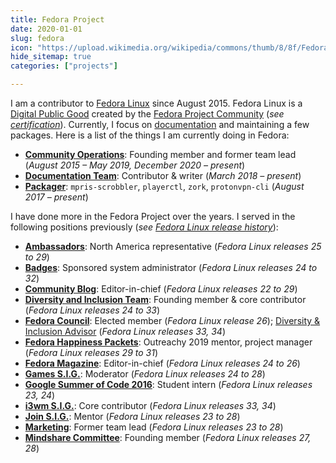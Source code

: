 ```yaml
---
title: Fedora Project
date: 2020-01-01
slug: fedora
icon: "https://upload.wikimedia.org/wikipedia/commons/thumb/8/8f/Fedora_logo_%282021%29.svg/2880px-Fedora_logo_%282021%29.svg.png"
hide_sitemap: true
categories: ["projects"]

---
```


I am a contributor to [Fedora Linux][19] since August 2015.
Fedora Linux is a [Digital Public Good][20] created by the [Fedora Project Community][1]
(_see [certification][21]_).
Currently, I focus on [documentation][18] and maintaining a few packages.
Here is a list of the things I am currently doing in Fedora:

* [**Community Operations**][7]:
  Founding member and former team lead (_August 2015 – May 2019, December 2020 – present_)
* [**Documentation Team**][18]:
  Contributor & writer (_March 2018 – present_)
* [**Packager**][3]:
  `mpris-scrobbler`, `playerctl`, `zork`, `protonvpn-cli` (_August 2017 – present_)

I have done more in the Fedora Project over the years.
I served in the following positions previously (_see [Fedora Linux release history][22]_):

* [**Ambassadors**][4]:
  North America representative (_Fedora Linux releases 25 to 29_)
* [**Badges**][5]:
  Sponsored system administrator (_Fedora Linux releases 24 to 32_)
* [**Community Blog**][6]:
  Editor-in-chief (_Fedora Linux releases 22 to 29_)
* [**Diversity and Inclusion Team**][2]:
  Founding member & core contributor (_Fedora Linux releases 24 to 33_)
* [**Fedora Council**][8]:
  Elected member (_Fedora Linux release 26_);
  [Diversity & Inclusion Advisor][16] (_Fedora Linux releases 33, 34_)
* [**Fedora Happiness Packets**][9]:
  Outreachy 2019 mentor, project manager (_Fedora Linux releases 29 to 31_)
* [**Fedora Magazine**][10]:
  Editor-in-chief (_Fedora Linux releases 24 to 26_)
* [**Games S.I.G.**][11]:
  Moderator (_Fedora Linux releases 24 to 28_)
* [**Google Summer of Code 2016**][12]:
  Student intern (_Fedora Linux releases 23, 24_)
* [**i3wm S.I.G.**][17]:
  Core contributor (_Fedora Linux releases 33, 34_)
* [**Join S.I.G.**][13]:
  Mentor (_Fedora Linux releases 23 to 28_)
* [**Marketing**][14]:
  Former team lead (_Fedora Linux releases 23 to 28_)
* [**Mindshare Committee**][15]:
  Founding member (_Fedora Linux releases 27, 28_)

[1]: https://docs.fedoraproject.org/en-US/project/
[2]: https://docs.fedoraproject.org/en-US/diversity-inclusion/
[3]: https://fedoraproject.org/wiki/Join_the_package_collection_maintainers
[4]: https://fedoraproject.org/wiki/Ambassadors
[5]: https://docs.fedoraproject.org/en-US/badges/
[6]: https://communityblog.fedoraproject.org/author/jflory7/
[7]: https://docs.fedoraproject.org/en-US/commops/
[8]: https://docs.fedoraproject.org/en-US/council/
[9]: https://pagure.io/fedora-commops/fedora-happiness-packets
[10]: https://fedoramagazine.org/author/jflory7/
[11]: https://fedoraproject.org/wiki/SIGs/Games
[12]: https://docs.fedoraproject.org/en-US/mentored-projects/gsoc/2016/
[13]: https://docs.fedoraproject.org/en-US/fedora-join/
[14]: https://fedoraproject.org/wiki/Marketing
[15]: https://docs.fedoraproject.org/en-US/mindshare-committee/
[16]: https://docs.fedoraproject.org/en-US/council/diversity-advisor/
[17]: https://docs.fedoraproject.org/en-US/i3/
[18]: https://docs.fedoraproject.org/en-US/fedora-docs/
[19]: https://getfedora.org
[20]: https://digitalpublicgoods.net/about/
[21]: https://digitalpublicgoods.net/registry/fedora-linux.html
[22]: https://en.wikipedia.org/wiki/Fedora_version_history#Version_history
